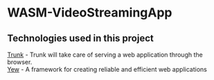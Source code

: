 # WASM-VideoStreamingApp

## Technologies used in this project

[Trunk](https://trunkrs.dev/) - Trunk will take care of serving a web application through the browser.<br>
[Yew](https://yew.rs/) - A framework for creating reliable and efficient web applications
